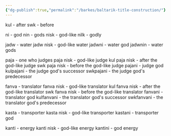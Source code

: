 ```yaml
---
{"dg-publish":true,"permalink":"/barkes/baltarik-title-construction/"}
---
```


kul - after
swk - before

ni - god
nin - gods
nisk - god-like
nilk - godly

jadw - water
jadw nisk - god-like water
jadwni - water god
jadwnin - water gods

paja - one who judges
paja nisk - god-like judge
kul paja nisk - after the god-like judge
swk paja nisk - before the god-like judge
pajani - judge god
kulpajani - the judge god's successor
swkpajani - the judge god's predecessor

fanva - translator
fanva nisk - god-like translator
kul fanva nisk - after the god-like translator
swk fanva nisk - before the god-like translator
fanvani - translator god
kulfanvani - the translator god's successor
swkfanvani - the translator god's predecessor

kasta - transporter
kasta nisk - god-like transporter
kastani - transporter god

kanti - energy
kanti nisk - god-like energy
kantini - god energy